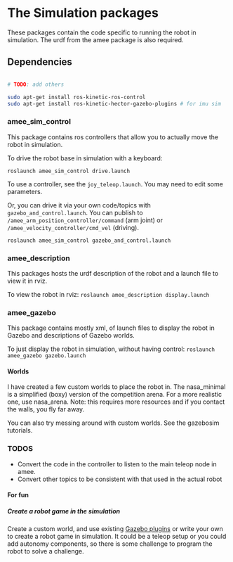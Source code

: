 # The Simulation packages

These packages contain the code specific to running the robot in simulation. The
urdf from the amee package is also required.

## Dependencies

```bash

# TODO: add others

sudo apt-get install ros-kinetic-ros-control
sudo apt-get install ros-kinetic-hector-gazebo-plugins # for imu sim

```

### amee_sim_control
This package contains ros controllers that allow you to actually move the robot
in simulation.

To drive the robot base in simulation with a keyboard:
```
roslaunch amee_sim_control drive.launch
```

To use a controller, see the `joy_teleop.launch`. You may need to edit some
parameters.


Or, you can drive it via your own code/topics with `gazebo_and_control.launch`.
You can publish to `/amee_arm_position_controller/command` (arm joint) or
`/amee_velocity_controller/cmd_vel` (driving).


```
roslaunch amee_sim_control gazebo_and_control.launch

```

### amee_description

This packages hosts the urdf description of the robot and a launch file to
view it in rviz.

To view the robot in rviz:
`roslaunch amee_description display.launch`


### amee_gazebo
This package contains mostly xml, of launch files to display the robot in Gazebo
and descriptions of Gazebo worlds.

To just display the robot in simulation, without having control:
`roslaunch amee_gazebo gazebo.launch`  

#### Worlds
I have created a few custom worlds to place the robot in.  The nasa_minimal is
a simplified (boxy) version of the competition arena.  For a more realistic one,
use nasa_arena. Note: this requires more resources and if you contact the walls,
you fly far away.

You can also try messing around with custom worlds. See the gazebosim tutorials.


### TODOS
- Convert the code in the controller to listen to the main teleop node in amee.
- Convert other topics to be consistent with that used in the actual robot
#### For fun
##### Create a robot game in the simulation
Create a custom world, and use existing [Gazebo plugins][occupied_plugin] or
write your own to create a robot game in simulation.  It could be a teleop setup
or you could add autonomy components, so there is some challenge to program the
robot to solve a challenge.


[plugin_101]: http://gazebosim.org/tutorials?tut=plugins_hello_world&cat=write_plugin
[occupied_plugin]: http://gazebosim.org/tutorials?tut=occupiedevent&cat=plugins
